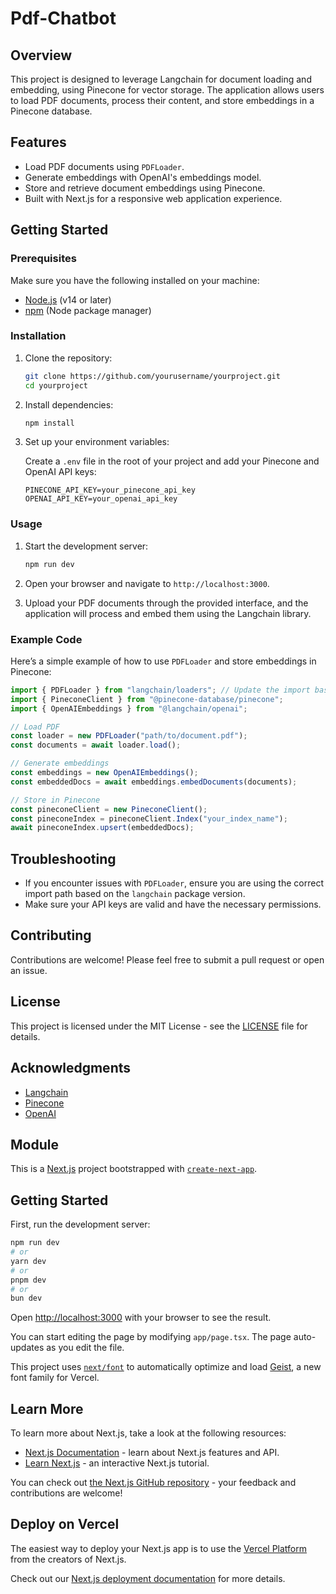# Pdf-Chatbot

## Overview

This project is designed to leverage Langchain for document loading and embedding, using Pinecone for vector storage. The application allows users to load PDF documents, process their content, and store embeddings in a Pinecone database.

## Features

- Load PDF documents using `PDFLoader`.
- Generate embeddings with OpenAI's embeddings model.
- Store and retrieve document embeddings using Pinecone.
- Built with Next.js for a responsive web application experience.

## Getting Started

### Prerequisites

Make sure you have the following installed on your machine:

- [Node.js](https://nodejs.org/en/download/) (v14 or later)
- [npm](https://www.npmjs.com/get-npm) (Node package manager)

### Installation

1. Clone the repository:

   ```bash
   git clone https://github.com/yourusername/yourproject.git
   cd yourproject
   ```

2. Install dependencies:

   ```bash
   npm install
   ```

3. Set up your environment variables:

   Create a `.env` file in the root of your project and add your Pinecone and OpenAI API keys:

   ```plaintext
   PINECONE_API_KEY=your_pinecone_api_key
   OPENAI_API_KEY=your_openai_api_key
   ```

### Usage

1. Start the development server:

   ```bash
   npm run dev
   ```

2. Open your browser and navigate to `http://localhost:3000`.

3. Upload your PDF documents through the provided interface, and the application will process and embed them using the Langchain library.

### Example Code

Here’s a simple example of how to use `PDFLoader` and store embeddings in Pinecone:

```javascript
import { PDFLoader } from "langchain/loaders"; // Update the import based on the correct path
import { PineconeClient } from "@pinecone-database/pinecone";
import { OpenAIEmbeddings } from "@langchain/openai";

// Load PDF
const loader = new PDFLoader("path/to/document.pdf");
const documents = await loader.load();

// Generate embeddings
const embeddings = new OpenAIEmbeddings();
const embeddedDocs = await embeddings.embedDocuments(documents);

// Store in Pinecone
const pineconeClient = new PineconeClient();
const pineconeIndex = pineconeClient.Index("your_index_name");
await pineconeIndex.upsert(embeddedDocs);
```

## Troubleshooting

- If you encounter issues with `PDFLoader`, ensure you are using the correct import path based on the `langchain` package version.
- Make sure your API keys are valid and have the necessary permissions.

## Contributing

Contributions are welcome! Please feel free to submit a pull request or open an issue.

## License

This project is licensed under the MIT License - see the [LICENSE](LICENSE) file for details.

## Acknowledgments

- [Langchain](https://langchain.com/)
- [Pinecone](https://www.pinecone.io/)
- [OpenAI](https://openai.com/)

## Module

This is a [Next.js](https://nextjs.org) project bootstrapped with [`create-next-app`](https://nextjs.org/docs/app/api-reference/cli/create-next-app).

## Getting Started

First, run the development server:

```bash
npm run dev
# or
yarn dev
# or
pnpm dev
# or
bun dev
```

Open [http://localhost:3000](http://localhost:3000) with your browser to see the result.

You can start editing the page by modifying `app/page.tsx`. The page auto-updates as you edit the file.

This project uses [`next/font`](https://nextjs.org/docs/app/building-your-application/optimizing/fonts) to automatically optimize and load [Geist](https://vercel.com/font), a new font family for Vercel.

## Learn More

To learn more about Next.js, take a look at the following resources:

- [Next.js Documentation](https://nextjs.org/docs) - learn about Next.js features and API.
- [Learn Next.js](https://nextjs.org/learn) - an interactive Next.js tutorial.

You can check out [the Next.js GitHub repository](https://github.com/vercel/next.js) - your feedback and contributions are welcome!

## Deploy on Vercel

The easiest way to deploy your Next.js app is to use the [Vercel Platform](https://vercel.com/new?utm_medium=default-template&filter=next.js&utm_source=create-next-app&utm_campaign=create-next-app-readme) from the creators of Next.js.

Check out our [Next.js deployment documentation](https://nextjs.org/docs/app/building-your-application/deploying) for more details.

